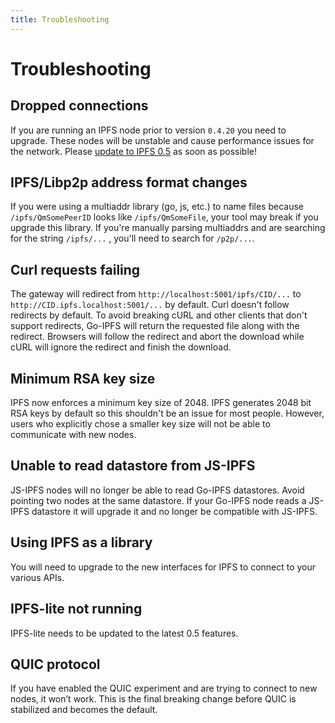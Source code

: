 ```yaml
---
title: Troubleshooting
---
```


# Troubleshooting

## Dropped connections

If you are running an IPFS node prior to version `0.4.20` you need to upgrade. These nodes will be unstable and cause performance issues for the network. Please [update to IPFS 0.5](update-procedure) as soon as possible!

## IPFS/Libp2p address format changes

If you were using a multiaddr library (go, js, etc.) to name files because `/ipfs/QmSomePeerID` looks like `/ipfs/QmSomeFile`, your tool may break if you upgrade this library. If you're manually parsing multiaddrs and are searching for the string `/ipfs/...` , you'll need to search for `/p2p/...`.

## Curl requests failing

The gateway will redirect from `http://localhost:5001/ipfs/CID/...` to `http://CID.ipfs.localhost:5001/...` by default. Curl doesn't follow redirects by default. To avoid breaking cURL and other clients that don't support redirects, Go-IPFS will return the requested file along with the redirect. Browsers will follow the redirect and abort the download while cURL will ignore the redirect and finish the download.

## Minimum RSA key size

IPFS now enforces a minimum key size of 2048. IPFS generates 2048 bit RSA keys by default so this shouldn't be an issue for most people. However, users who explicitly chose a smaller key size will not be able to communicate with new nodes.

## Unable to read datastore from JS-IPFS

JS-IPFS nodes will no longer be able to read Go-IPFS datastores. Avoid pointing two nodes at the same datastore. If your Go-IPFS node reads a JS-IPFS datastore it will upgrade it and no longer be compatible with JS-IPFS.

## Using IPFS as a library

You will need to upgrade to the new interfaces for IPFS to connect to your various APIs.

## IPFS-lite not running

IPFS-lite needs to be updated to the latest 0.5 features.

## QUIC protocol

If you have enabled the QUIC experiment and are trying to connect to new nodes, it won’t work. This is the final breaking change before QUIC is stabilized and becomes the default.
